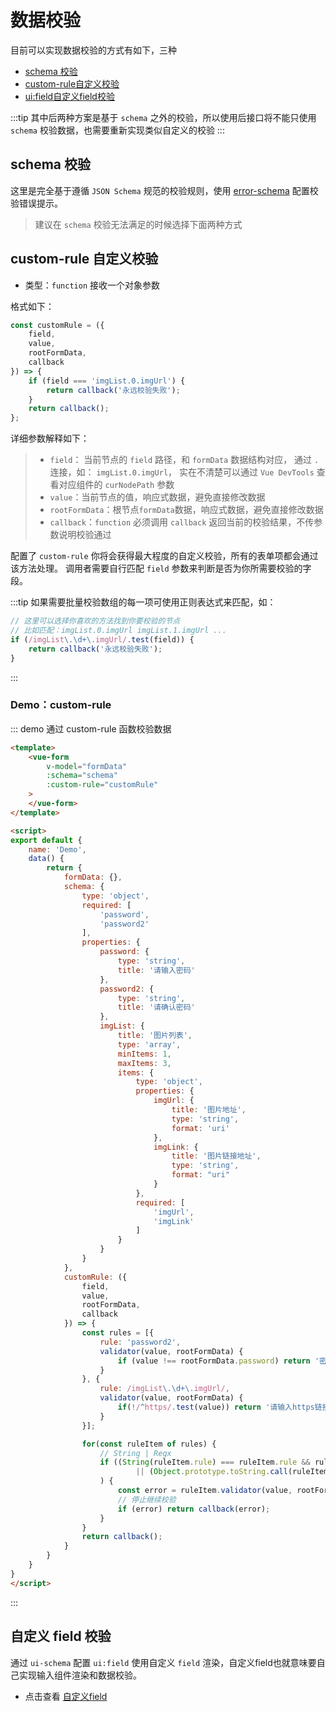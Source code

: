 # 数据校验

目前可以实现数据校验的方式有如下，三种
* [schema 校验](#schema-校验)
* [custom-rule自定义校验](#custom-rule-自定义校验)
* [ui:field自定义field校验](#自定义-field-校验)

:::tip
其中后两种方案是基于 `schema` 之外的校验，所以使用后接口将不能只使用 `schema` 校验数据，也需要重新实现类似自定义的校验
:::

## schema 校验
这里是完全基于遵循 `JSON Schema` 规范的校验规则，使用 [error-schema](/zh/guide/basic-config.html#error-schema) 配置校验错误提示。

> 建议在 `schema` 校验无法满足的时候选择下面两种方式

## custom-rule 自定义校验
* 类型：`function` 接收一个对象参数

格式如下：
```js
const customRule = ({
    field,
    value,
    rootFormData,
    callback
}) => {
    if (field === 'imgList.0.imgUrl') {
        return callback('永远校验失败');
    }
    return callback();
};
```

详细参数解释如下：
>* `field`： 当前节点的 `field` 路径，和 `formData` 数据结构对应， 通过 `.` 连接，如： `imgList.0.imgUrl`，
>实在不清楚可以通过 `Vue DevTools` 查看对应组件的 `curNodePath` 参数
>* `value`：当前节点的值，响应式数据，避免直接修改数据
>* `rootFormData`：根节点`formData`数据，响应式数据，避免直接修改数据
>* `callback`：`function` 必须调用 `callback` 返回当前的校验结果，不传参数说明校验通过

配置了 `custom-rule` 你将会获得最大程度的自定义校验，所有的表单项都会通过该方法处理。
调用者需要自行匹配 `field` 参数来判断是否为你所需要校验的字段。

:::tip
如果需要批量校验数组的每一项可使用正则表达式来匹配，如：
```js
// 这里可以选择你喜欢的方法找到你要校验的节点
// 比如匹配：imgList.0.imgUrl imgList.1.imgUrl ...
if (/imgList\.\d+\.imgUrl/.test(field)) {
    return callback('永远校验失败');
}
```
:::

### Demo：custom-rule

::: demo 通过 custom-rule 函数校验数据
```html
<template>
    <vue-form
        v-model="formData"
        :schema="schema"
        :custom-rule="customRule"
    >
    </vue-form>
</template>

<script>
export default {
    name: 'Demo',
    data() {
        return {
            formData: {},
            schema: {
                type: 'object',
                required: [
                    'password',
                    'password2'
                ],
                properties: {
                    password: {
                        type: 'string',
                        title: '请输入密码'
                    },
                    password2: {
                        type: 'string',
                        title: '请确认密码'
                    },
                    imgList: {
                        title: '图片列表',
                        type: 'array',
                        minItems: 1,
                        maxItems: 3,
                        items: {
                            type: 'object',
                            properties: {
                                imgUrl: {
                                    title: '图片地址',
                                    type: 'string',
                                    format: 'uri'
                                },
                                imgLink: {
                                    title: '图片链接地址',
                                    type: 'string',
                                    format: "uri"
                                }
                            },
                            required: [
                                'imgUrl',
                                'imgLink'
                            ]
                        }
                    }
                }
            },
            customRule: ({
                field,
                value,
                rootFormData,
                callback
            }) => {
                const rules = [{
                    rule: 'password2',
                    validator(value, rootFormData) {
                        if (value !== rootFormData.password) return '密码输入不一致';
                    }
                }, {
                    rule: /imgList\.\d+\.imgUrl/,
                    validator(value, rootFormData) {
                        if(!/^https/.test(value)) return '请输入https链接';
                    }
                }];

                for(const ruleItem of rules) {
                    // String | Regx
                    if ((String(ruleItem.rule) === ruleItem.rule && ruleItem.rule === field)
                            || (Object.prototype.toString.call(ruleItem.rule) === '[object RegExp]' && ruleItem.rule.test(field))
                    ) {
                        const error = ruleItem.validator(value, rootFormData);
                        // 停止继续校验
                        if (error) return callback(error);
                    }
                }
                return callback();
            }
        }
    }
}
</script>
```
:::

## 自定义 field 校验
通过 `ui-schema` 配置 `ui:field` 使用自定义 `field` 渲染，自定义field也就意味要自己实现输入组件渲染和数据校验。

* 点击查看 [自定义field](/zh/guide/adv-config.html#自定义field)

